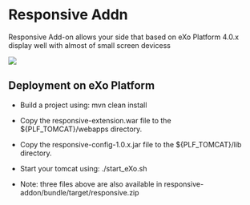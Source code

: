 Responsive Addn
============

Responsive Add-on allows your side that based on eXo Platform 4.0.x display well with almost of small screen devicess 

<img src="https://github.com/exo-addons/responsive-addon/blob/master/screenshots/reponsive-addon-1.png" />


Deployment on eXo Platform
---------------

* Build a project using: mvn clean install

* Copy the responsive-extension.war file to the ${PLF_TOMCAT}/webapps directory.
* Copy the responsive-config-1.0.x.jar file to the ${PLF_TOMCAT}/lib directory.
* Start your tomcat using: ./start_eXo.sh

* Note: three files above are also available in responsive-addon/bundle/target/responsive.zip

